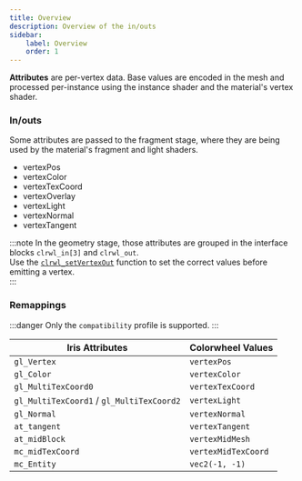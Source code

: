 ```yaml
---
title: Overview
description: Overview of the in/outs
sidebar:
    label: Overview
    order: 1
---
```


**Attributes** are per-vertex data. Base values are encoded in the mesh and processed per-instance using the instance shader and the material's vertex shader.  

### In/outs

Some attributes are passed to the fragment stage, where they are being used by the material's fragment and light shaders.

- vertexPos
- vertexColor
- vertexTexCoord
- vertexOverlay
- vertexLight
- vertexNormal
- vertexTangent

:::note
In the geometry stage, those attributes are grouped in the interface blocks `clrwl_in[3]` and `clrwl_out`.  
Use the [`clrwl_setVertexOut`](/colorwheel/reference/miscellaneous/functions/) function to set the correct values before emitting a vertex.  
:::

### Remappings

:::danger
Only the `compatibility` profile is supported.
:::

Iris Attributes                             | Colorwheel Values
--------------------------------------------|-----------------------
`gl_Vertex`                                 | `vertexPos`
`gl_Color`                                  | `vertexColor`
`gl_MultiTexCoord0`                         | `vertexTexCoord`
`gl_MultiTexCoord1` / `gl_MultiTexCoord2`   | `vertexLight`
`gl_Normal`                                 | `vertexNormal`
`at_tangent`                                | `vertexTangent`
`at_midBlock`                               | `vertexMidMesh`
`mc_midTexCoord`                            | `vertexMidTexCoord`
`mc_Entity`                                 | `vec2(-1, -1)`
